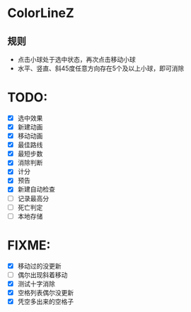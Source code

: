 # ColorLineZ

## 规则
- 点击小球处于选中状态，再次点击移动小球
- 水平、竖直、斜45度任意方向存在5个及以上小球，即可消除

# TODO:
- [x] 选中效果
- [x] 新建动画
- [x] 移动动画
- [x] 最佳路线
- [x] 最短步数
- [x] 消除判断
- [x] 计分
- [x] 预告
- [x] 新建自动检查
- [ ] 记录最高分
- [ ] 死亡判定
- [ ] 本地存储

# FIXME:
- [x] 移动过的没更新
- [ ] 偶尔出现斜着移动
- [x] 测试十字消除
- [x] 空格列表偶尔没更新
- [x] 凭空多出来的空格子
